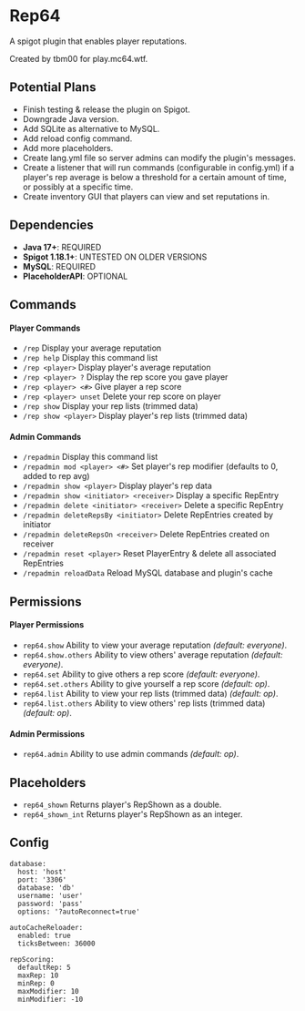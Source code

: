 # Rep64
A spigot plugin that enables player reputations.

Created by tbm00 for play.mc64.wtf.

## Potential Plans
- Finish testing & release the plugin on Spigot.
- Downgrade Java version.
- Add SQLite as alternative to MySQL.
- Add reload config command.
- Add more placeholders.
- Create lang.yml file so server admins can modify the plugin's messages.
- Create a listener that will run commands (configurable in config.yml) if a player's rep average is below a threshold for a certain amount of time, or possibly at a specific time.
- Create inventory GUI that players can view and set reputations in.

## Dependencies
- **Java 17+**: REQUIRED
- **Spigot 1.18.1+**: UNTESTED ON OLDER VERSIONS
- **MySQL**: REQUIRED
- **PlaceholderAPI**: OPTIONAL

## Commands
#### Player Commands
- `/rep` Display your average reputation
- `/rep help` Display this command list
- `/rep <player>` Display player's average reputation
- `/rep <player> ?` Display the rep score you gave player
- `/rep <player> <#>` Give player a rep score
- `/rep <player> unset` Delete your rep score on player
- `/rep show` Display your rep lists (trimmed data)
- `/rep show <player>` Display player's rep lists (trimmed data)

#### Admin Commands
- `/repadmin` Display this command list
- `/repadmin mod <player> <#>` Set player's rep modifier (defaults to 0, added to rep avg)
- `/repadmin show <player>` Display player's rep data
- `/repadmin show <initiator> <receiver>` Display a specific RepEntry
- `/repadmin delete <initiator> <receiver>` Delete a specific RepEntry
- `/repadmin deleteRepsBy <initiator>` Delete RepEntries created by initiator
- `/repadmin deleteRepsOn <receiver>` Delete RepEntries created on receiver
- `/repadmin reset <player>` Reset PlayerEntry & delete all associated RepEntries
- `/repadmin reloadData` Reload MySQL database and plugin's cache

## Permissions
#### Player Permissions
- `rep64.show` Ability to view your average reputation *(default: everyone)*.
- `rep64.show.others` Ability to view others' average reputation *(default: everyone)*.
- `rep64.set` Ability to give others a rep score *(default: everyone)*.
- `rep64.set.others` Ability to give yourself a rep score *(default: op)*. 
- `rep64.list` Ability to view your rep lists (trimmed data) *(default: op)*.
- `rep64.list.others` Ability to view others' rep lists (trimmed data) *(default: op)*.

#### Admin Permissions
- `rep64.admin` Ability to use admin commands *(default: op)*.

## Placeholders
- `rep64_shown` Returns player's RepShown as a double.
- `rep64_shown_int` Returns player's RepShown as an integer.

## Config
```
database:
  host: 'host'
  port: '3306'
  database: 'db'
  username: 'user'
  password: 'pass'
  options: '?autoReconnect=true'

autoCacheReloader:
  enabled: true
  ticksBetween: 36000

repScoring:
  defaultRep: 5
  maxRep: 10
  minRep: 0
  maxModifier: 10
  minModifier: -10
```
